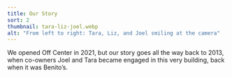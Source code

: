 ```yaml
---
title: Our Story
sort: 2
thumbnail: tara-liz-joel.webp
alt: "From left to right: Tara, Liz, and Joel smiling at the camera"
---
```


We opened Off Center in 2021, but our story goes all the way back to 2013, when co-owners Joel and Tara became engaged in this very building, back when it was Benito’s.
